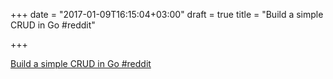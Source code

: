 +++
date = "2017-01-09T16:15:04+03:00"
draft = true
title = "Build a simple CRUD in Go  #reddit"

+++

<p><a href="https://t.co/7qYFR1UowA">Build a simple CRUD in Go  #reddit</a></p>
